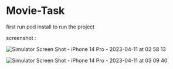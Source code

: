 # Movie-Task
first run pod install to run the project 

screenshot :

![Simulator Screen Shot - iPhone 14 Pro - 2023-04-11 at 02 58 13]([https://ibb.co/F6q16b0](https://pasteboard.co/XXl6rJPhIHzP.png))

![Simulator Screen Shot - iPhone 14 Pro - 2023-04-11 at 03 09 40](https://user-images.githubusercontent.com/28579546/231029966-398d7c36-b66a-45c0-94ac-b1be9c9ed740.png)
